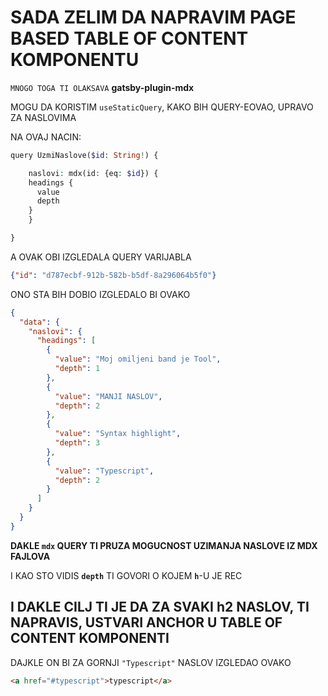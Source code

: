 # SADA ZELIM DA NAPRAVIM PAGE BASED TABLE OF CONTENT KOMPONENTU

`MNOGO TOGA TI OLAKSAVA` **gatsby-plugin-mdx**

MOGU DA KORISTIM `useStaticQuery`, KAKO BIH QUERY-EOVAO, UPRAVO ZA NASLOVIMA

NA OVAJ NACIN:

```php
query UzmiNaslove($id: String!) {

 	naslovi: mdx(id: {eq: $id}) {
  	headings {
      value
      depth
    }
	}

}

```

A OVAK OBI IZGLEDALA QUERY VARIJABLA

```JSON
{"id": "d787ecbf-912b-582b-b5df-8a296064b5f0"}
```

ONO STA BIH DOBIO IZGLEDALO BI OVAKO

```json
{
  "data": {
    "naslovi": {
      "headings": [
        {
          "value": "Moj omiljeni band je Tool",
          "depth": 1
        },
        {
          "value": "MANJI NASLOV",
          "depth": 2
        },
        {
          "value": "Syntax highlight",
          "depth": 3
        },
        {
          "value": "Typescript",
          "depth": 2
        }
      ]
    }
  }
}
```

**DAKLE `mdx` QUERY TI PRUZA MOGUCNOST UZIMANJA NASLOVE IZ MDX FAJLOVA**

I KAO STO VIDIS **`depth`** TI GOVORI O KOJEM **`h`**-U JE REC

## I DAKLE CILJ TI JE DA ZA SVAKI h2 NASLOV, TI NAPRAVIS, USTVARI ANCHOR U TABLE OF CONTENT KOMPONENTI

DAJKLE ON BI ZA GORNJI `"Typescript"` NASLOV IZGLEDAO OVAKO

```html
<a href="#typescript">typescript</a>
```
